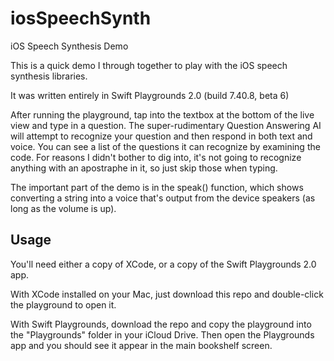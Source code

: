 # iosSpeechSynth
iOS Speech Synthesis Demo

This is a quick demo I through together to play with the iOS speech synthesis libraries. 

It was written entirely in Swift Playgrounds 2.0 (build 7.40.8, beta 6)

After running the playground, tap into the textbox at the bottom of the live view and type in a question.  The super-rudimentary Question Answering AI will attempt to recognize your question and then respond in both text and voice.  You can see a list of the questions it can recognize by examining the code.  For reasons I didn't bother to dig into, it's not going to recognize anything with an apostraphe in it, so just skip those when typing.

The important part of the demo is in the speak() function, which shows converting a string into a voice that's output from the device speakers (as long as the volume is up).

## Usage
You'll need either a copy of XCode, or a copy of the Swift Playgrounds 2.0 app.  

With XCode installed on your Mac, just download this repo and double-click the playground to open it.  

With Swift Playgrounds, download the repo and copy the playground into the "Playgrounds" folder in your iCloud Drive.  Then open the Playgrounds app and you should see it appear in the main bookshelf screen.
